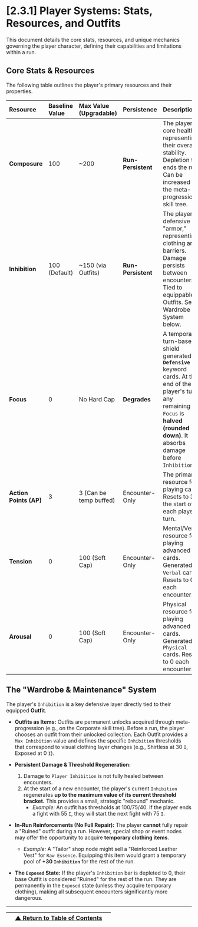 <!-- Filename: LDD/2 Gameplay Systems & Mechanics/2.3.1 Player Systems.md -->

# [2.3.1] Player Systems: Stats, Resources, and Outfits

This document details the core stats, resources, and unique mechanics governing the player character, defining their capabilities and limitations within a run.

## Core Stats & Resources

The following table outlines the player's primary resources and their properties.

| Resource         | Baseline Value    | Max Value (Upgradable)   | Persistence        | Description                                                                                                      |
| :--------------- | :---------------- | :----------------------- | :----------------- | :--------------------------------------------------------------------------------------------------------------- |
| **Composure**    | 100               | ~200                     | **Run-Persistent** | The player's core health, representing their overall stability. Depletion to 0 ends the run. Can be increased via the meta-progression skill tree.  |
| **Inhibition**   | 100 (Default)     | ~150 (via Outfits)       | **Run-Persistent** | The player's defensive "armor," representing clothing and barriers. Damage persists between encounters. Tied to equippable Outfits. See Wardrobe System below. |
| **Focus**          | 0                 | No Hard Cap              | **Degrades**       | A temporary, turn-based shield generated by **`Defensive`** keyword cards. At the end of the player's turn, any remaining `Focus` is **halved (rounded down)**. It absorbs damage before `Inhibition`. |
| **Action Points (AP)**| 3              | 3 (Can be temp buffed)   | Encounter-Only     | The primary resource for playing cards. Resets to 3 at the start of each player turn.                                |
| **Tension**        | 0                 | 100 (Soft Cap)           | Encounter-Only     | Mental/Verbal resource for playing advanced cards. Generated by `Verbal` cards. Resets to 0 each encounter.                   |
| **Arousal**      | 0                 | 100 (Soft Cap)           | Encounter-Only     | Physical resource for playing advanced cards. Generated by `Physical` cards. Resets to 0 each encounter.                        |

## The "Wardrobe & Maintenance" System

The player's `Inhibition` is a key defensive layer directly tied to their equipped **Outfit**.

*   **Outfits as Items:** Outfits are permanent unlocks acquired through meta-progression (e.g., on the Corporate skill tree). Before a run, the player chooses an outfit from their unlocked collection. Each Outfit provides a `Max Inhibition` value and defines the specific `Inhibition` thresholds that correspond to visual clothing layer changes (e.g., Shirtless at 30 `I`, Exposed at 0 `I`).

*   **Persistent Damage & Threshold Regeneration:**
    1.  Damage to `Player Inhibition` is not fully healed between encounters.
    2.  At the start of a new encounter, the player's current `Inhibition` regenerates **up to the maximum value of its current threshold bracket.** This provides a small, strategic "rebound" mechanic.
        *   *Example:* An outfit has thresholds at 100/75/40. If the player ends a fight with 55 `I`, they will start the next fight with 75 `I`.

*   **In-Run Reinforcements (No Full Repair):** The player **cannot** fully repair a "Ruined" outfit during a run. However, special shop or event nodes may offer the opportunity to acquire **temporary clothing items**.
    *   *Example:* A "Tailor" shop node might sell a "Reinforced Leather Vest" for `Raw Essence`. Equipping this item would grant a temporary pool of **+30 `Inhibition`** for the rest of the run.

*   **The `Exposed` State:** If the player's `Inhibition` bar is depleted to 0, their base Outfit is considered "Ruined" for the rest of the run. They are permanently in the `Exposed` state (unless they acquire temporary clothing), making all subsequent encounters significantly more dangerous.

---
| | [▲ Return to Table of Contents](../../README.md) | |
| :--- | :---: | ---: |